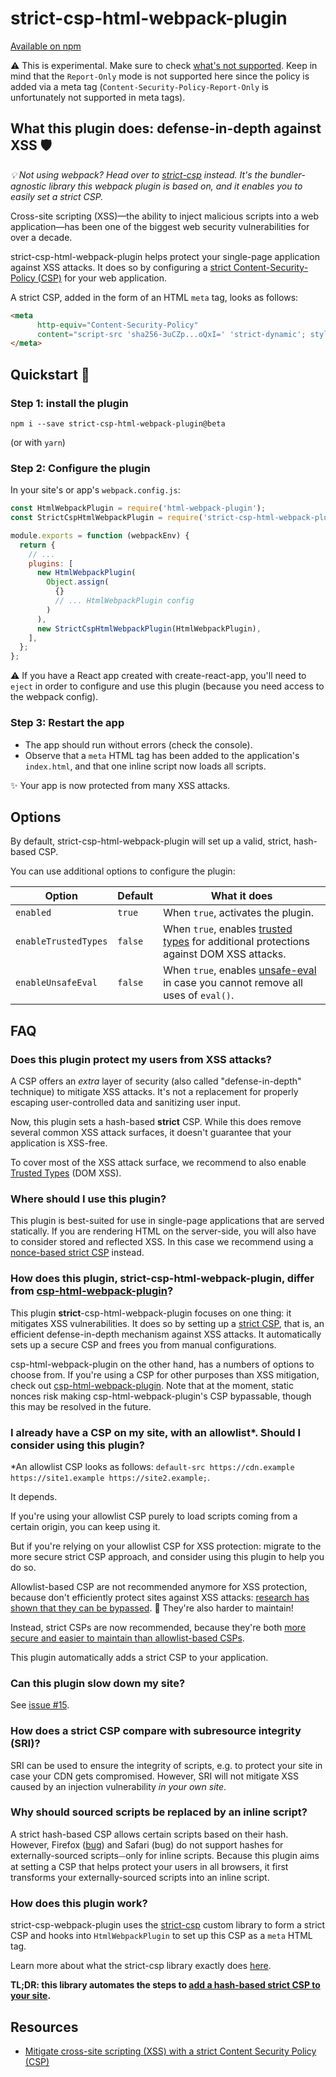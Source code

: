 # strict-csp-html-webpack-plugin

[Available on npm](https://www.npmjs.com/package/strict-csp-html-webpack-plugin)

⚠️ This is experimental. Make sure to check [what's not supported](https://github.com/google/strict-csp/issues?q=is%3Aissue+is%3Aopen+label%3Afeature). Keep in mind that the `Report-Only` mode is not supported here since the policy is added via a meta tag (`Content-Security-Policy-Report-Only` is unfortunately not supported in meta tags).

## What this plugin does: defense-in-depth against XSS 🛡

*💡 Not using webpack? Head over to [strict-csp](https://github.com/google/strict-csp/tree/main/strict-csp) instead. It's the bundler-agnostic library this webpack plugin is based on, and it enables you to easily set a strict CSP.*

Cross-site scripting (XSS)—the ability to inject malicious scripts into a web application—has been one of the biggest web security vulnerabilities for over a decade.

strict-csp-html-webpack-plugin helps protect your single-page application against XSS attacks. It does so by configuring a [strict Content-Security-Policy (CSP)](https://web.dev/strict-csp) for your web application. 

A strict CSP, added in the form of an HTML `meta` tag, looks as follows:

```html
<meta 
      http-equiv="Content-Security-Policy" 
      content="script-src 'sha256-3uCZp...oQxI=' 'strict-dynamic'; style-src 'self' 'unsafe-inline'">
</meta>
```

## Quickstart 🚀

### Step 1: install the plugin

`npm i --save strict-csp-html-webpack-plugin@beta`

(or with `yarn`)

### Step 2: Configure the plugin

In your site's or app's `webpack.config.js`:

```javascript
const HtmlWebpackPlugin = require('html-webpack-plugin');
const StrictCspHtmlWebpackPlugin = require('strict-csp-html-webpack-plugin');

module.exports = function (webpackEnv) {
  return {
    // ...
    plugins: [
      new HtmlWebpackPlugin(
        Object.assign(
          {}
          // ... HtmlWebpackPlugin config
        )
      ),
      new StrictCspHtmlWebpackPlugin(HtmlWebpackPlugin),
    ],
  };
};
```

⚠️ If you have a React app created with create-react-app, you'll need to `eject` in order to configure and use this plugin (because you need access to the webpack config).

### Step 3: Restart the app

- The app should run without errors (check the console).
- Observe that a `meta` HTML tag has been added to the application's `index.html`, and that one inline script now loads all scripts.

✨ Your app is now protected from many XSS attacks.

## Options

By default, strict-csp-html-webpack-plugin will set up a valid, strict, hash-based CSP.

You can use additional options to configure the plugin:

| Option               | Default | What it does                                                                                                            |
| -------------------- | ------- | ----------------------------------------------------------------------------------------------------------------------- |
| `enabled`            | `true`  | When `true`, activates the plugin.                                                                                      |
| `enableTrustedTypes` | `false`  | When `true`, enables [trusted types](https://web.dev/trusted-types) for additional protections against DOM XSS attacks. |
| `enableUnsafeEval`   | `false` | When `true`, enables [unsafe-eval](https://web.dev/strict-csp/) in case you cannot remove all uses of `eval()`.         |

## FAQ

### Does this plugin protect my users from XSS attacks?

A CSP offers an *extra* layer of security (also called "defense-in-depth" technique) to mitigate XSS attacks. It's not a replacement for properly escaping user-controlled data and sanitizing user input.

Now, this plugin sets a hash-based **strict** CSP. While this does remove several common XSS attack surfaces, it doesn't guarantee that your application is XSS-free.

To cover most of the XSS attack surface, we recommend to also enable [Trusted Types](https://web.dev/trusted-types/) (DOM XSS).

### Where should I use this plugin?

This plugin is best-suited for use in single-page applications that are served statically.
If you are rendering HTML on the server-side, you will also have to consider stored and reflected XSS. In this case we recommend using a [nonce-based strict CSP](https://web.dev/strict-csp#step-1:-decide-if-you-need-a-nonce-or-hash-based-csp) instead.

### How does this plugin, **strict**-csp-html-webpack-plugin, differ from [csp-html-webpack-plugin](https://www.npmjs.com/package/csp-html-webpack-plugin)?

This plugin **strict**-csp-html-webpack-plugin focuses on one thing: it mitigates XSS vulnerabilities. It does so by setting up a [strict CSP](https://web.dev/strict-csp), that is, an efficient defense-in-depth mechanism against XSS attacks.
It automatically sets up a secure CSP and frees you from manual configurations.

csp-html-webpack-plugin on the other hand, has a numbers of options to choose from. If you're using a CSP for other purposes than XSS mitigation, check out [csp-html-webpack-plugin](https://www.npmjs.com/package/csp-html-webpack-plugin). Note that at the moment, static nonces risk making csp-html-webpack-plugin's CSP bypassable, though this may be resolved in the future.

### I already have a CSP on my site, with an allowlist*. Should I consider using this plugin?
*An allowlist CSP looks as follows: `default-src https://cdn.example https://site1.example https://site2.example;`.

It depends.

If you're using your allowlist CSP purely to load scripts coming from a certain origin, you can keep using it.

But if you're relying on your allowlist CSP for XSS protection: migrate to the more secure strict CSP approach, and consider using this plugin to help you do so.

Allowlist-based CSP are not recommended anymore for XSS protection, because don't efficiently protect sites against XSS attacks: [research has shown that they can be bypassed](https://research.google/pubs/pub45542/). 🥲
They're also harder to maintain!

Instead, strict CSPs are now recommended, because they're both [more secure and easier to maintain than allowlist-based CSPs](https://web.dev/strict-csp/#why-a-strict-csp-is-recommended-over-allowlist-csps).

This plugin automatically adds a strict CSP to your application.

### Can this plugin slow down my site?

See [issue #15](https://github.com/google/strict-csp/issues/15).

### How does a strict CSP compare with subresource integrity (SRI)?

SRI can be used to ensure the integrity of scripts, e.g. to protect your site in case your CDN gets compromised.
However, SRI will not mitigate XSS caused by an injection vulnerability *in your own site*.

### Why should sourced scripts be replaced by an inline script?

A strict hash-based CSP allows certain scripts based on their hash.
However, Firefox ([bug](https://bugzilla.mozilla.org/show_bug.cgi?id=1409200)) and Safari (bug) do not support hashes for externally-sourced scripts⏤only for inline scripts.
Because this plugin aims at setting a CSP that helps protect your users in all browsers, it first transforms your externally-sourced scripts into an inline script.

### How does this plugin work?

strict-csp-webpack-plugin uses the [strict-csp](https://github.com/google/strict-csp/tree/main/strict-csp) custom library to form a strict CSP and hooks into `HtmlWebpackPlugin` to set up this CSP as a `meta` HTML tag.

Learn more about what the strict-csp library exactly does [here](https://github.com/google/strict-csp/tree/main/strict-csp).

**TL;DR: this library automates the steps to [add a hash-based strict CSP to your site](https://web.dev/strict-csp/#adopting-a-strict-csp).**

## Resources
* [Mitigate cross-site scripting (XSS) with a strict Content Security Policy (CSP)](https://web.dev/strict-csp/)


